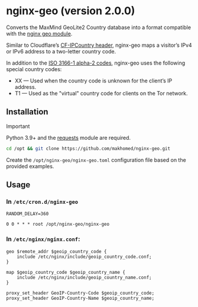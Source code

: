 # nginx-geo (version 2.0.0)

Converts the MaxMind GeoLite2 Country database into a format compatible with the [nginx geo module](https://nginx.org/en/docs/http/ngx_http_geo_module.html).

Similar to Cloudflare’s [CF-IPCountry header](https://developers.cloudflare.com/fundamentals/reference/http-headers/#cf-ipcountry), nginx-geo maps a visitor’s IPv4 or IPv6 address to a two-letter country code.

In addition to the [ISO 3166-1 alpha-2 codes](https://www.iso.org/iso-3166-country-codes.html), nginx-geo uses the following special country codes:

* XX — Used when the country code is unknown for the client’s IP address.
* T1 — Used as the "virtual" country code for clients on the Tor network.

## Installation
> [!IMPORTANT]
> Python 3.9+ and the [requests](https://requests.readthedocs.io/) module are required.

```bash
cd /opt && git clone https://github.com/makhomed/nginx-geo.git
```

Create the `/opt/nginx-geo/nginx-geo.toml` configuration file based on the provided examples.

## Usage

### In `/etc/cron.d/nginx-geo`

```cron
RANDOM_DELAY=360

0 0 * * * root /opt/nginx-geo/nginx-geo
```

### In `/etc/nginx/nginx.conf`:

```nginx
geo $remote_addr $geoip_country_code {
    include /etc/nginx/include/geoip_country_code.conf;
}

map $geoip_country_code $geoip_country_name {
    include /etc/nginx/include/geoip_country_name.conf;
}

proxy_set_header GeoIP-Country-Code $geoip_country_code;
proxy_set_header GeoIP-Country-Name $geoip_country_name;
```

